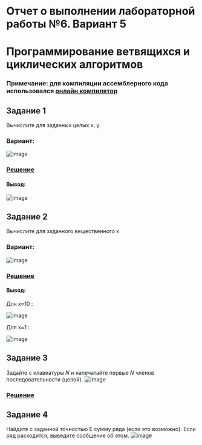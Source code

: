 # Отчет о выполнении лабораторной работы №6. Вариант 5
# Программирование ветвящихся и циклических алгоритмов
### Примечание: для компиляции ассемблерного кода использовался [онлайн компилятор](https://ideone.com/)

## Задание 1
Вычислите для заданных целых x, y.
### Вариант:
![image](https://user-images.githubusercontent.com/51335422/100883386-5687b980-34c1-11eb-92e8-ec15396a03e3.png)

### [Решение](https://github.com/sekibura/Arh_VS_Labs/blob/master/Lab_6/code/1.s)
#### Вывод:

![image](https://user-images.githubusercontent.com/51335422/101044688-b26d4380-3590-11eb-8aa6-7d0c892eacfa.png)



## Задание 2
Вычислите для заданного вещественного x
### Вариант:
![image](https://user-images.githubusercontent.com/51335422/100883695-aebebb80-34c1-11eb-92d4-5c5dca802c9c.png)
### [Решение](https://github.com/sekibura/Arh_VS_Labs/blob/master/Lab_6/code/2.cpp)
#### Вывод:

Для x=10 :

![image](https://user-images.githubusercontent.com/51335422/101985518-9efd5f00-3c99-11eb-856f-934560c7fc69.png)

Для х=1 :

![image](https://user-images.githubusercontent.com/51335422/101985557-cfdd9400-3c99-11eb-8057-cc4f1beb4844.png)





## Задание 3
Задайте с клавиатуры 𝑁 и напечатайте первые 𝑁 членов последовательности (целой).
![image](https://user-images.githubusercontent.com/51335422/100883862-df9ef080-34c1-11eb-809a-10a3b133aa9f.png)
### [Решение]()

## Задание 4
Найдите с заданной точностью E сумму ряда (если это возможно).
Если ряд расходится, выведите сообщение об этом.
![image](https://user-images.githubusercontent.com/51335422/100883998-04936380-34c2-11eb-9e68-973593ee2e97.png)
